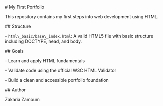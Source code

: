 \# My First Portfolio



This repository contains my first steps into web development using HTML.



\## Structure



\- `html\_basic/base\_index.html`: A valid HTML5 file with basic structure including DOCTYPE, head, and body.



\## Goals



\- Learn and apply HTML fundamentals

\- Validate code using the official W3C HTML Validator

\- Build a clean and accessible portfolio foundation



\## Author



Zakaria Zamoum


